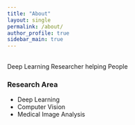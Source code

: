```yaml
---
title: "About"
layout: single
permalink: /about/
author_profile: true
sidebar_main: true
---
```


<br>Deep Learning Researcher helping People

### Research Area

- Deep Learning
- Computer Vision
- Medical Image Analysis